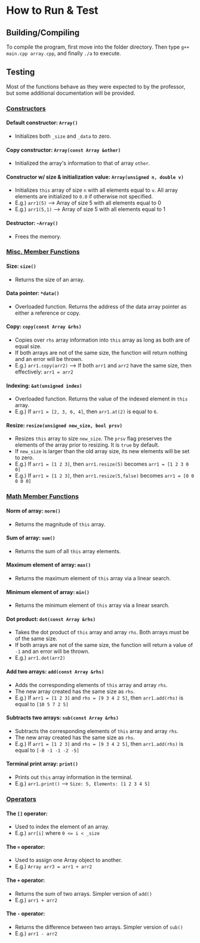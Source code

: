 # How to Run & Test

## Building/Compiling
To compile the program, first move into the folder directory. Then type ```g++ main.cpp array.cpp```, and finally ```./a``` to execute.

## Testing

Most of the functions behave as they were expected to by the professor, but some additional documentation will be provided.

### <ins>Constructors</ins>

#### Default constructor: ```Array()```
- Initializes both ```_size``` and ```_data``` to zero.

#### Copy constructor: ```Array(const Array &other)```
- Initialized the array's information to that of array ```other```.

#### Constructor w/ size & initialization value: ```Array(unsigned n, double v)```
- Initializes ```this``` array of size ```n``` with all elements equal to ```v```. All array elements are initialized to ```0.0``` if otherwise not specified.
- E.g.) ```arr1(5)``` --> Array of size 5 with all elements equal to 0
- E.g.) ```arr1(5,1)``` --> Array of size 5 with all elements equal to 1

#### Destructor: ```~Array()```
- Frees the memory.

### <ins>Misc. Member Functions</ins>

#### Size: ```size()```
- Returns the size of an array.

#### Data pointer: ```*data()```
- Overloaded function. Returns the address of the data array pointer as either a reference or copy.

#### Copy: ```copy(const Array &rhs)```
- Copies over ```rhs``` array information into ```this``` array as long as both are of equal size.
- If both arrays are not of the same size, the function will return nothing and an error will be thrown.
- E.g.) ```arr1.copy(arr2)``` --> If both ```arr1``` and ```arr2``` have the same size, then effectively: ```arr1 = arr2```

#### Indexing: ```&at(unsigned index)```
- Overloaded function. Returns the value of the indexed element in ```this``` array.
- E.g.) If ```arr1 = [2, 3, 6, 4]```, then ```arr1.at(2)``` is equal to ```6```.

#### Resize: ```resize(unsigned new_size, bool prsv)```
- Resizes ```this``` array to size ```new_size```. The ```prsv``` flag preserves the elements of the array prior to resizing. It is ```true``` by default. 
- If ```new_size``` is larger than the old array size, its new elements will be set to zero.
- E.g.) If ```arr1 = [1 2 3]```, then ```arr1.resize(5)``` becomes ```arr1 = [1 2 3 0 0]```
- E.g.) If ```arr1 = [1 2 3]```, then ```arr1.resize(5,false)``` becomes ```arr1 = [0 0 0 0 0]```

### <ins>Math Member Functions</ins>

#### Norm of array: ```norm()```
- Returns the magnitude of ```this``` array.

#### Sum of array: ```sum()```
- Returns the sum of all ```this``` array elements.

#### Maximum element of array: ```max()```
- Returns the maximum element of ```this``` array via a linear search.

#### Minimum element of array: ```min()```
- Returns the minimum element of ```this``` array via a linear search.

#### Dot product: ```dot(const Array &rhs)```
- Takes the dot product of ```this``` array and array ```rhs```. Both arrays must be of the same size.
- If both arrays are not of the same size, the function will return a value of ```-1``` and an error will be thrown.
- E.g.) ```arr1.dot(arr2)```

#### Add two arrays: ```add(const Array &rhs)```
- Adds the corresponding elements of ```this``` array and array ```rhs```.
- The new array created has the same size as ```rhs```.
- E.g.) If ```arr1 = [1 2 3]``` and ```rhs = [9 3 4 2 5]```, then ```arr1.add(rhs)``` is equal to ```[10 5 7 2 5]```

#### Subtracts two arrays: ```sub(const Array &rhs)```
- Subtracts the corresponding elements of ```this``` array and array ```rhs```.
- The new array created has the same size as ```rhs```.
- E.g.) If ```arr1 = [1 2 3]``` and ```rhs = [9 3 4 2 5]```, then ```arr1.add(rhs)``` is equal to ```[-8 -1 -1 -2 -5]```

#### Terminal print array: ```print()```
- Prints out ```this``` array information in the terminal.
- E.g.) ```arr1.print()``` --> ```Size: 5, Elements: [1 2 3 4 5]```

### <ins>Operators</ins>

#### The ```[]``` operator:
- Used to index the element of an array.
- E.g.) ```arr[i]``` where ```0 <= i < _size```

#### The ```=``` operator:
- Used to assign one Array object to another.
- E.g.) ```Array arr3 = arr1 + arr2```

#### The ```+``` operator:
- Returns the sum of two arrays. Simpler version of ```add()```
- E.g.) ```arr1 + arr2```

#### The ```-``` operator:
- Returns the difference between two arrays. Simpler version of ```sub()```
- E.g.) ```arr1 - arr2```
